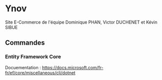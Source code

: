 # Ynov
Site E-Commerce de l'équipe Dominique PHAN, Victor DUCHENET et Kévin SIBUE

## Commandes

### Entity Framework Core

Docuementation : https://docs.microsoft.com/fr-fr/ef/core/miscellaneous/cli/dotnet

